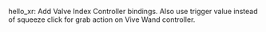 hello_xr: Add Valve Index Controller bindings. Also use trigger value instead of squeeze click for grab action on Vive Wand controller.

